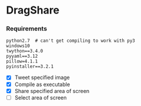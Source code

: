 # DragShare

### Requirements
```
python2.7  # can't get compiling to work with py3
windows10
twython==3.4.0
pyyaml==3.12
pillow=4.1.1
pyinstaller==3.2.1
```

- [x] Tweet specified image
- [x] Compile as executable
- [x] Share specified area of screen
- [ ] Select area of screen
